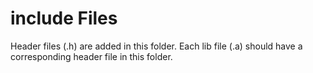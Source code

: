 # include Files

Header files (.h) are added in this folder. Each lib file (.a) should have a corresponding header file in this folder.
